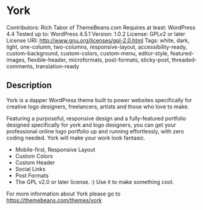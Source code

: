# York #

Contributors: Rich Tabor of ThemeBeans.com
Requires at least: WordPress 4.4
Tested up to: WordPress 4.5.1
Version: 1.0.2
License: GPLv2 or later
License URI: http://www.gnu.org/licenses/gpl-2.0.html
Tags: white, dark, light, one-column, two-columns, responsive-layout, accessibility-ready, custom-background, custom-colors, custom-menu, editor-style, featured-images, flexible-header, microformats, post-formats, sticky-post, threaded-comments, translation-ready

## Description ##

York is a dapper WordPress theme built to power websites specifically for creative logo designers, freelancers, artists and those who love to make.

Featuring a purposeful, responsive design and a fully-featured portfolio designed specifically for york and logo designers, you can get your professional online logo portfolio up and running effortlessly, with zero coding needed. York will make your work look fantasic. 

* Mobile-first, Responsive Layout
* Custom Colors
* Custom Header
* Social Links
* Post Formats
* The GPL v2.0 or later license. :) Use it to make something cool.

For more information about York please go to https://themebeans.com/themes/york